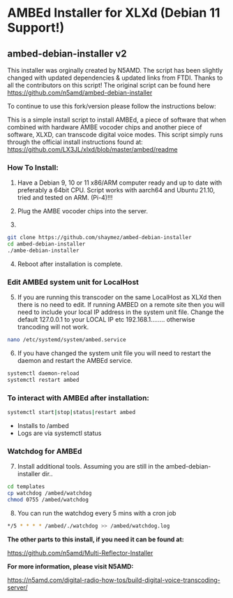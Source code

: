 # AMBEd Installer for XLXd (Debian 11 Support!)

## ambed-debian-installer v2

This installer was orginally created by N5AMD. The script has been slightly changed with updated dependencies & updated links from FTDI. Thanks to all
the contributors on this script! The original script can be found here https://github.com/n5amd/ambed-debian-installer

To continue to use this fork/version please follow the instructions below:

This is a simple install script to install AMBEd, a piece of software that when combined with hardware AMBE vocoder chips and another piece of software, XLXD, can transcode digital voice modes. This script simply runs through the official install instructions found at:
https://github.com/LX3JL/xlxd/blob/master/ambed/readme


### How To Install:
1. Have a Debian 9, 10 or 11 x86/ARM computer ready and up to date with preferably a 64bit CPU.
Script works with aarch64 and Ubuntu 21.10, tried and tested on ARM. (Pi-4)!!!
2. Plug the AMBE vocoder chips into the server.

3. 
```sh
git clone https://github.com/shaymez/ambed-debian-installer
cd ambed-debian-installer
./ambe-debian-installer
```
4. Reboot after installation is complete.

### Edit AMBEd system unit for LocalHost
5. If you are running this transcoder on the same LocalHost as XLXd then there is no need to edit. If running AMBED on a remote site then you will need to include
your local IP address in the system unit file. Change the default 127.0.0.1 to your LOCAL IP etc 192.168.1........ otherwise trancoding will not work.
```sh
nano /etc/systemd/system/ambed.service
```

6. If you have changed the system unit file you will need to restart the daemon and restart the AMBEd service.
```sh
systemctl daemon-reload
systemctl restart ambed
```

### To interact with AMBEd after installation:
```sh
systemctl start|stop|status|restart ambed
```
 - Installs to /ambed
 - Logs are via systemctl status

### Watchdog for AMBEd
7. Install additional tools. Assuming you are still in the ambed-debian-installer dir..
```sh
cd templates
cp watchdog /ambed/watchdog
chmod 0755 /ambed/watchdog
```
8. You can run the watchdog every 5 mins with a cron job
```sh
*/5 * * * * /ambed/./watchdog >> /ambed/watchdog.log
```

**The other parts to this install, if you need it can be found at:**

https://github.com/n5amd/Multi-Reflector-Installer

**For more information, please visit N5AMD:**

https://n5amd.com/digital-radio-how-tos/build-digital-voice-transcoding-server/

